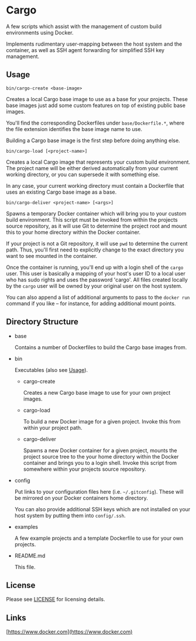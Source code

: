 # Cargo

A few scripts which assist with the management of custom build environments
using Docker.

Implements rudimentary user-mapping between the host system and the container,
as well as SSH agent forwarding for simplified SSH key management.

## <a name="usage"></a>Usage

    bin/cargo-create <base-image>

Creates a local Cargo base image to use as a base for your projects. These base
images just add some custom features on top of existing public base images.

You'll find the corresponding Dockerfiles under `base/Dockerfile.*`, where the
file extension identifies the base image name to use.

Building a Cargo base image is the first step before doing anything else.

    bin/cargo-load [<project-name>]

Creates a local Cargo image that represents your custom build environment. The
project name will be either derived automatically from your current working
directory, or you can supersede it with something else.

In any case, your current working directory must contain a Dockerfile that uses
an existing Cargo base image as a base.

    bin/cargo-deliver <project-name> [<args>]

Spawns a temporary Docker container which will bring you to your custom build
environment. This script must be invoked from within the projects source
repository, as it will use Git to determine the project root and mount this to
your home directory within the Docker container.

If your project is not a Git repository, it will use `pwd` to determine the
current path. Thus, you'll first need to explicitly change to the exact
directory you want to see mounted in the container.

Once the container is running, you'll end up with a login shell of the `cargo`
user. This user is basically a mapping of your host's user ID to a local user
who has sudo rights and uses the password 'cargo'. All files created locally by
the `cargo` user will be owned by your original user on the host system.

You can also append a list of additional arguments to pass to the `docker run`
command if you like – for instance, for adding additional mount points.

## <a name="dirstruct"></a>Directory Structure

* base

  Contains a number of Dockerfiles to build the Cargo base images from.

* bin

  Executables (also see [Usage](#usage)).

  * cargo-create

    Creates a new Cargo base image to use for your own project images.

  * cargo-load

    To build a new Docker image for a given project. Invoke this from within
    your project path.

  * cargo-deliver

    Spawns a new Docker container for a given project, mounts the project source
    tree to the your home directory within the Docker container and brings you
    to a login shell. Invoke this script from somewhere within your projects
    source repository.

* config

  Put links to your configuration files here (i.e. `~/.gitconfig`). These will
  be mirrored on your Docker containers home directory.

  You can also provide additional SSH keys which are not installed on your host
  system by putting them into `config/.ssh`.

* examples

  A few example projects and a template Dockerfile to use for your own projects.

* README.md

  This file.

## License

Please see [LICENSE](/LICENSE) for licensing details.

## Links

[https://www.docker.com](https://www.docker.com)
